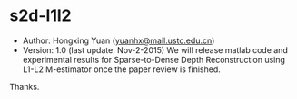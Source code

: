 # s2d-l1l2
- Author: Hongxing Yuan (yuanhx@mail.ustc.edu.cn)
- Version: 1.0 (last update: Nov-2-2015)
We will release matlab code and experimental results for Sparse-to-Dense Depth Reconstruction using L1-L2 M-estimator once the paper review is finished.

Thanks.

